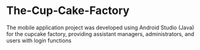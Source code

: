 # The-Cup-Cake-Factory
The mobile application project was developed using Android Studio (Java) for the cupcake  factory, providing assistant managers, administrators, and users with login functions

